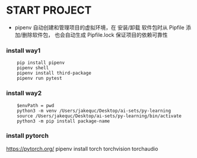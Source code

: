 # START PROJECT

- pipenv 自动创建和管理项目的虚拟环境，在 安装/卸载 软件包时从 Pipfile 添加/删除软件包， 也会自动生成 Pipfile.lock 保证项目的依赖可靠性

### install way1
```
    pip install pipenv
    pipenv shell
    pipenv install third-package
    pipenv run pytest

```

### install way2
```
    $envPath = pwd
    python3 -m venv /Users/jakequc/Desktop/ai-sets/py-learning
    source /Users/jakequc/Desktop/ai-sets/py-learning/bin/activate
    python3 -m pip install package-name
```

### install pytorch
https://pytorch.org/
pipenv install torch torchvision torchaudio
